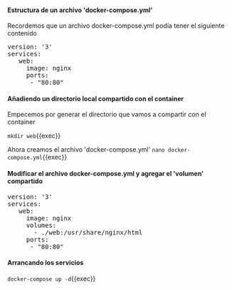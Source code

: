 #### Estructura de un archivo 'docker-compose.yml'

Recordemos que un archivo docker-compose.yml podía tener el siguiente contenido

<pre>
version: '3'
services:
   web:
     image: nginx
     ports:
      - "80:80"
</pre>

#### Añadiendo un directorio local compartido con el container

Empecemos por generar el directorio que vamos a compartir con el container

`mkdir web`{{exec}}

Ahora creamos el archivo 'docker-compose.yml'
`nano docker-compose.yml`{{exec}}

#### Modificar el archivo docker-compose.yml y agregar el 'volumen' compartido
<pre>
version: '3'
services:
   web:
     image: nginx
     volumes:
       - ./web:/usr/share/nginx/html
     ports:
      - "80:80"
</pre>

#### Arrancando los servicios
`docker-compose up -d`{{exec}}

